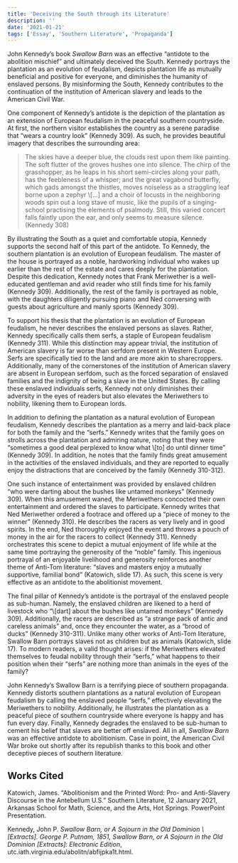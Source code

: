 ```yaml
---
title: 'Deceiving the South through its Literature'
description: ''
date: '2021-01-21'
tags: ['Essay', 'Southern Literature', 'Propaganda']
---
```


John Kennedy’s book *Swallow Barn* was an effective “antidote to the abolition mischief” and ultimately deceived the South. Kennedy portrays the plantation as an evolution of feudalism, depicts plantation life as mutually beneficial and positive for everyone, and diminishes the humanity of enslaved persons. By misinforming the South, Kennedy contributes to the continuation of the institution of American slavery and leads to the American Civil War. 

<!--more-->

One component of Kennedy’s antidote is the depiction of the plantation as an extension of European feudalism in the peaceful southern countryside. At first, the northern visitor establishes the country as a serene paradise that “wears a country look” (Kennedy 309). As such, he provides beautiful imagery that describes the surrounding area: 

> The skies have a deeper blue, the clouds rest upon them like painting. The soft flutter of the groves hushes one into silence. The chirp of the grasshopper, as he leaps in his short semi-circles along your path, has the feebleness of a whisper; and the great vagabond butterfly, which gads amongst the thistles, moves noiseless as a straggling leaf borne upon a zephyr \\[...] and a choir of locusts in the neighboring woods spin out a long stave of music, like the pupils of a singing-school practising the elements of psalmody. Still, this varied concert falls faintly upon the ear, and only seems to measure silence. (Kennedy 308)

By illustrating the South as a quiet and comfortable utopia, Kennedy supports the second half of this part of the antidote. To Kennedy, the southern plantation is an evolution of European feudalism. The master of the house is portrayed as a noble, hardworking individual who wakes up earlier than the rest of the estate and cares deeply for the plantation. Despite this dedication, Kennedy notes that Frank Meriwether is a well-educated gentleman and avid reader who still finds time for his family (Kennedy 309). Additionally, the rest of the family is portrayed as noble, with the daughters diligently pursuing piano and Ned conversing with guests about agriculture and manly sports (Kennedy 309). 

To support his thesis that the plantation is an evolution of European feudalism, he never describes the enslaved persons as slaves. Rather, Kennedy specifically calls them serfs, a staple of European feudalism (Kennedy 311). While this distinction may appear trivial, the institution of American slavery is far worse than serfdom present in Western Europe. Serfs are specifically tied to the land and are more akin to sharecroppers. Additionally, many of the cornerstones of the institution of American slavery are absent in European serfdom, such as the forced separation of enslaved families and the indignity of being a slave in the United States. By calling these enslaved individuals serfs, Kennedy not only diminishes their adversity in the eyes of readers but also elevates the Meriwethers to nobility, likening them to European lords. 

In addition to defining the plantation as a natural evolution of European feudalism, Kennedy describes the plantation as a merry and laid-back place for both the family and the “serfs.” Kennedy writes that the family goes on strolls across the plantation and admiring nature, noting that they were “sometimes a good deal perplexed to know what \\[to] do until dinner time” (Kennedy 309). In addition, he notes that the family finds great amusement in the activities of the enslaved individuals, and they are reported to equally enjoy the distractions that are conceived by the family (Kennedy 310-312).

One such instance of entertainment was provided by enslaved children “who were darting about the bushes like untamed monkeys” (Kennedy 309). When this amusement waned, the Meriwethers concocted their own entertainment and ordered the slaves to participate. Kennedy writes that Ned Meriwether ordered a footrace and offered up a “piece of money to the winner” (Kennedy 310). He describes the racers as very lively and in good spirits. In the end, Ned thoroughly enjoyed the event and throws a pouch of money in the air for the racers to collect (Kennedy 311). Kennedy orchestrates this scene to depict a mutual enjoyment of life while at the same time portraying the generosity of the “noble” family. This ingenious portrayal of an enjoyable livelihood and generosity reinforces another theme of Anti-Tom literature: “slaves and masters enjoy a mutually supportive, familial bond” (Katowich, slide 17). As such, this scene is very effective as an antidote to the abolitionist movement. 

The final pillar of Kennedy’s antidote is the portrayal of the enslaved people as sub-human. Namely, the enslaved children are likened to a herd of livestock who “\\[dart] about the bushes like untamed monkeys” (Kennedy 309). Additionally, the racers are described as “a strange pack of antic and careless animals” and, once they encounter the water, as a “brood of ducks” (Kennedy 310-311). Unlike many other works of Anti-Tom literature, Swallow Barn portrays slaves not as children but as animals (Katowich, slide 17). To modern readers, a valid thought arises: if the Meriwethers elevated themselves to feudal nobility through their “serfs,” what happens to their position when their “serfs” are nothing more than animals in the eyes of the family? 

John Kennedy’s Swallow Barn is a terrifying piece of southern propaganda. Kennedy distorts southern plantations as a natural evolution of European feudalism by calling the enslaved people “serfs,” effectively elevating the Meriwethers to nobility. Additionally, he illustrates the plantation as a peaceful piece of southern countryside where everyone is happy and has fun every day. Finally, Kennedy degrades the enslaved to be sub-human to cement his belief that slaves are better off enslaved. All in all, *Swallow Barn* was an effective antidote to abolitionism. Case in point, the American Civil War broke out shortly after its republish thanks to this book and other deceptive pieces of southern literature. 

## Works Cited

Katowich, James. “Abolitionism and the Printed Word: Pro- and Anti-Slavery Discourse in the Antebellum U.S.” Southern Literature, 12 January 2021, Arkansas School for Math, Science, and the Arts, Hot Springs. PowerPoint Presentation. 

Kennedy, John P. *Swallow Barn, or A Sojourn in the Old Dominion \\[Extracts]. George P. Putnam, 1851, Swallow Barn, or A Sojourn in the Old Dominion [Extracts]: Electronic Edition*, utc.iath.virginia.edu/abolitn/abfijpka1t.html. 